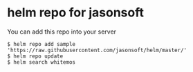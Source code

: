 # helm repo for jasonsoft
You can add this repo into your server

```
$ helm repo add sample 'https://raw.githubusercontent.com/jasonsoft/helm/master/'
$ helm repo update
$ helm search whitemos
```
